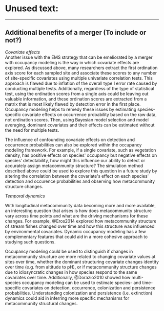 Unused text:
========================================================

**********************************************
Additional benefits of a merger (**To include or not?**)
-----------------------------------

*Covariate effects*  
Another issue with the EMS strategy that can be emeliorated by a merger with occupancy modeling is the way in which covariate effects are explored. As discussed above, many researchers extract the first ordination axis score for each sampled site and associate these scores to any number of site-specific covariates using multiple univariate correlation tests. This approach is flawed due to inflation of the overall type I error rate caused by conducting multiple tests. Additionally, regardless of the type of statistical test, using the ordination scores from a single axis could be leaving out valuable information, and these ordination scores are extracted from a matrix that is most likely flawed by detection error in the first place. Occupancy modeling helps to remedy these issues by estimating species-specific covariate effects on occurrence probability based on the raw data, not ordination scores. Then, using Bayesian model selection and model averaging, dominant covariates and their effects can be estimated without the need for multiple tests. 

The influence of confounding covariate effects on detection and occurrence probabilities can also be explored within the occupancy modeling framework. For example, if a single covariate, such as vegetation density, has positive effects on species' occupancy but negative effects on species' detectability, how might this influence our ability to detect or accurately assign metacommunity structure? The simulation method described above could be used to explore this question in a future study by altering the correlation between the covariate's effect on each species' detection and occurence probabilities and observing how metacommunity structure changes.  


*Temporal dynamics*    

With longitudinal metacommunity data becoming more and more available, an interesting question that arises is how does metacommunity structure vary across time points and what are the driving mechanisms for these changes. For example, @Eros2014 explored how metacommunity structure of stream fishes changed over time and how this structure was influenced by environmental covariates. Dynamic occupancy modeling has a few complementary features that could aid in a more cohesive approach to studying such questions.

Occupancy modeling could be used to distinguish if changes in metacommunity structure are more related to changing covariate values at sites over time, whether the dominant structuring covariate changes identity over time (e.g. from altitude to pH), or if metacommunity structure changes due to idiosyncratic changes in how species respond to the same covariates over time. Additionally, @Dorazio2010 showed how multi-species occupancy modeling can be used to estimate species- and time-specific covariates on detection, occurrence, colonization and persistence probabilities. Understanding colonization and persistence (i.e. extinction) dynamics could aid in inferring more specific mechanisms for metacommunity structural changes.  


